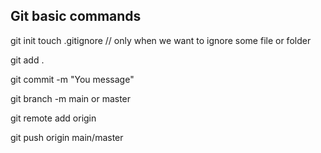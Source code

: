 ## Git basic commands

git init
touch .gitignore // only when we want to ignore some file or folder

git add .

git commit -m "You message"

git branch -m main or master

git remote add origin <link-here>

git push origin main/master
